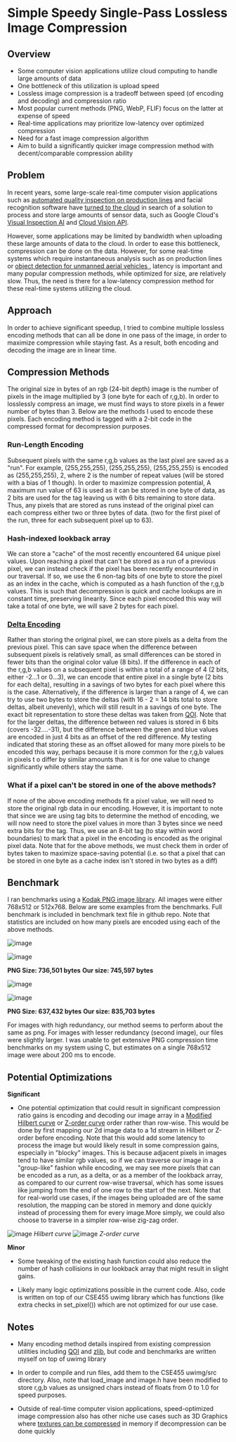 # Simple Speedy Single-Pass Lossless Image Compression

## Overview

- Some computer vision applications utilize cloud computing to handle large amounts of data
- One bottleneck of this utilization is upload speed
- Lossless image compression is a tradeoff between speed (of encoding and decoding) and compression ratio
- Most popular current methods (PNG, WebP, FLIF) focus on the latter at expense of speed
- Real-time applications may prioritize low-latency over optimized compression
- Need for a fast image compression algorithm
- Aim to build a significantly quicker image compression method with decent/comparable compression ability

## Problem
In recent years, some large-scale real-time computer vision applications such as [automated quality inspection on production lines](https://www.qualitydigest.com/inside/quality-insider-article/using-computer-vision-ai-automate-inspection-031622.html) and facial recognition software have [turned to the cloud](https://www.automate.org/blogs/machine-vision-users-begin-adopting-cloud-computing) in search of  a solution to process and store large amounts of sensor data, such as Google Cloud's [Visual Inspection AI](https://cloud.google.com/blog/products/ai-machine-learning/improve-manufacturing-quality-control-with-visual-inspection-ai) and [Cloud Vision API](https://cloud.google.com/vision/docs/detecting-faces).

However, some applications may be limited by bandwidth when uploading these large amounts of data to the cloud. In order to ease this bottleneck, compression can be done on the data. However, for some real-time systems which require instantaneous analysis such as on production lines or [object detection for unmanned aerial vehicles
](https://www.researchgate.net/publication/316950367_Real-Time_Cloud-Based_Object_Detection_for_Unmanned_Aerial_Vehicles), latency is important and many popular compression methods, while optimized for size, are relatively slow. Thus, the need is there for a low-latency compression method for these real-time systems utilizing the cloud.

## Approach
In order to achieve significant speedup, I tried to combine multiple lossless encoding methods that can all be done in one pass of the image, in order to maximize compression while staying fast. As a result,
both encoding and decoding the image are in linear time.

## Compression Methods
The original size in bytes of an rgb (24-bit depth) image is the number of pixels in the image multiplied by 3 (one byte for each of r,g,b). In order to losslessly compress an image, we must find ways to store pixels in a fewer number of bytes than 3. Below are the methods I used to encode these pixels. Each encoding method is tagged with a 2-bit code in the compressed format for decompression purposes.

### Run-Length Encoding
Subsequent pixels with the same r,g,b values as the last pixel are saved as a "run". For example, (255,255,255), (255,255,255), (255,255,255) is encoded as (255,255,255), 2, where 2 is the number of repeat values (will be stored with a bias of 1 though). In order to maximize compression potential, A maximum run value of 63 is used as it can be stored in one byte of data, as 2 bits are used for the tag leaving us with 6 bits remaining to store data. Thus, any pixels that are stored as runs instead of the original pixel can each compress either two or three bytes of data. (two for the first pixel of the run, three for each subsequent pixel up to 63).

### Hash-indexed lookback array
We can store a "cache" of the most recently encountered 64 unique pixel values. Upon reaching a pixel that can't be stored as a run of a previous pixel, we can instead check if the pixel has been recently encountered in our traversal. If so, we use the 6 non-tag bits of one byte to store the pixel as an index in the cache, which is computed as a hash function  of the r,g,b values. This is such that decompression is quick and cache lookups are in constant time, preserving linearity. Since each pixel encoded this way will take a total of one byte, we will save 2 bytes for each pixel.

### [Delta Encoding](http://www.diva-portal.org/smash/get/diva2:817831/FULLTEXT01.pdf)
Rather than storing the original pixel, we can store pixels as a delta from the previous pixel. This can save space when the difference between subsequent pixels is relatively small, as small differences can be stored in fewer bits than the original color value (8 bits). If the difference in each of the r,g,b values on a subsequent pixel is within a total of a range of 4 (2 bits, either -2...1 or 0...3), we can encode that entire pixel in a single byte (2 bits for each delta), resulting in a savings of two bytes for each pixel where this is the case. Alternatively, if the difference is larger than a range of 4, we can try to use two bytes to store the deltas (with 16 - 2 = 14 bits total to store deltas, albeit unevenly), which will still result in a savings of one byte. The exact bit representation to store these deltas was taken from [QOI](https://qoiformat.org/qoi-specification.pdf). Note that for the larger deltas, the difference between red values is stored in 6 bits (covers -32....-31), but the difference between the green and blue values are encoded in just 4 bits as an offset of the red difference. My testing indicated that storing these as an offset allowed for many more pixels to be encoded this way, perhaps because it is more common for the r,g,b values in pixels t o differ by similar amounts  than it is for one value to change significantly while others stay the same.

### What if a pixel can't be stored in one of the above methods?
If none of the above encoding methods fit a pixel value, we will need to store the original rgb data in our encoding. However, it is important to note that since we are using tag bits to determine the method of encoding, we will now need to store the pixel values in more than 3 bytes since we need extra bits for the tag. Thus, we use an 8-bit tag (to stay within word boundaries) to mark that a pixel in the encoding is encoded as the original pixel data. Note that for the above methods, we must check them in order of bytes taken to maximize space-saving potential (i.e. so that a pixel that can be stored in one byte as a cache index isn't stored in two bytes as a diff)

## Benchmark
I ran benchmarks using a [Kodak PNG image library](http://r0k.us/graphics/kodak/). All images were either 768x512 or 512x768. Below are some examples from the benchmarks. Full benchmark is included in benchmark text file in github repo. Note that statistics are included on how many pixels are encoded using each of the above methods.


![image](https://user-images.githubusercontent.com/37307088/173007684-cf8ec9bc-1eb5-4fad-a5c5-92e1dd46a19e.png)

![image](https://user-images.githubusercontent.com/37307088/173007085-167b481b-45ce-4fbf-8e97-921a60eb7852.png)

**PNG Size: 736,501 bytes**
**Our size: 745,597 bytes**

![image](https://user-images.githubusercontent.com/37307088/173007371-a736f754-d861-4d5b-9ed7-45eaa5826b1d.png)

![image](https://user-images.githubusercontent.com/37307088/173007434-e969dc7e-aede-48b5-9d9e-55ab1a0c34d8.png)

**PNG Size: 637,432 bytes**
**Our size: 835,703 bytes**

For images with high redundancy, our method seems to perform about the same as png. For images with lesser redundancy (second image), our files were slightly larger.
I was unable to get extensive PNG compression time benchmarks on my system using C, but estimates on a single 768x512 image were about 200 ms to encode.




## Potential Optimizations

**Significant**
- One potential optimization that could result in significant compression ratio gains is encoding and decoding our image array in a [Modified Hilbert curve](https://www.mdpi.com/1099-4300/23/7/836/pdf) or [Z-order curve](https://en.wikipedia.org/wiki/Z-order_curve) order rather than row-wise. This would be done by first mapping our 2d image data to a 1d stream in Hilbert or Z-order before encoding. Note that this would add some latency to process the image but would likely result in some compression gains, especially in "blocky" images. This is because adjacent pixels in images tend to have similar rgb values, so if we can traverse our image in a "group-like" fashion while encoding, we may see more pixels that can be encoded as a run, as a delta, or as a member of the lookback array, as compared to our current row-wise traversal, which has some issues like jumping from the end of one row to the start of the next. Note that for real-world use cases, if the images being uploaded are of the same resolution, the mapping can be stored in memory and done quickly instead of processing them for every image.More simply, we could also choose to traverse in a simpler row-wise zig-zag order.

![image](https://user-images.githubusercontent.com/37307088/172988953-072b47c3-bf0a-4a7e-852c-e4e262f1996b.png)
*Hilbert curve*
![image](https://user-images.githubusercontent.com/37307088/173155160-363d4ce4-83e5-404b-b00a-a5e442eb6692.png)
*Z-order curve*


**Minor**
- Some tweaking of the existing hash function could also reduce the number of hash collisions in our lookback array that might result in slight gains.

- Likely many logic optimizations possible in the current code. Also, code is written on top of our CSE455 uwimg library which has functions (like extra checks in set_pixel()) which are not optimized for our use case.


## Notes

- Many encoding method details inspired from existing compression utilities including [QOI](https://qoiformat.org/qoi-specification.pdf) and [zlib](https://datatracker.ietf.org/doc/html/rfc1950#section-2.2), but code and benchmarks are written myself on top of uwimg library

- In order to compile and run files, add them to the CSE455 uwimg/src directory. Also, note that load_image and image.h have been modified to store r,g,b values as unsigned chars instead of floats from 0 to 1.0 for speed purposes.

- Outside of real-time computer vision applications, speed-optimized image compression also has other niche use cases such as 3D Graphics where [textures can be compressed](https://en.wikipedia.org/wiki/Texture_compression) in memory if decompression can be done quickly

